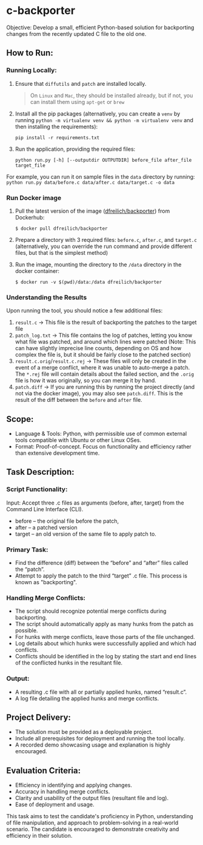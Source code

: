 # c-backporter
Objective: Develop a small, efficient Python-based solution for backporting changes from the recently updated C file to the old one.

## How to Run:
### Running Locally: 

1. Ensure that `diffutils` and `patch` are installed locally. 
    > On `Linux` and `Mac`, they should be installed already, but if not, you can install them using `apt-get` or `brew`
2. Install all the pip packages (alternatively, you can create a `venv` by running `python -m virtualenv venv && python -m virtualenv venv` and then installing the requirements):

    `pip install -r requirements.txt`
3. Run the application, providing the required files:

    `python run.py [-h] [--outputdir OUTPUTDIR] before_file after_file target_file`

For example, you can run it on sample files in the `data` directory by running:
    `python run.py data/before.c data/after.c data/target.c -o data`

### Run Docker image
1. Pull the latest version of the image ([dfreilich/backporter](https://hub.docker.com/repository/docker/dfreilich/backporter/general)) from Dockerhub:

    `$ docker pull dfreilich/backporter`
2. Prepare a directory with 3 required files: `before.c`, `after.c`, and `target.c` (alternatively, you can override the run command and provide different files, but that is the simplest method)
3. Run the image, mounting the directory to the `/data` directory in the docker container:

    `$ docker run -v $(pwd)/data:/data dfreilich/backporter`

### Understanding the Results
Upon running the tool, you should notice a few additional files:
1. `result.c` &rarr; This file is the result of backporting the patches to the target file
2. `patch_log.txt` &rarr; This file contains the log of patches, letting you know what file was patched, and around which lines were patched (Note: This can have slightly imprecise line counts, depending on OS and how complex the file is, but it should be fairly close to the patched section)
3. `result.c.orig`/`result.c.rej` &rarr; These files will only be created in the event of a merge conflict, where it was unable to auto-merge a patch. The `*.rej` file will contain details about the failed section, and the `.orig` file is how it was originally, so you can merge it by hand.
4. `patch.diff` &rarr; If you are running this by running the project directly (and not via the docker image), you may also see `patch.diff`. This is the result of the diff between the `before` and `after` file.

## Scope:
* Language & Tools: Python, with permissible use of common external tools compatible with Ubuntu or other Linux OSes.
* Format: Proof-of-concept. Focus on functionality and efficiency rather than extensive development time.

## Task Description:
### Script Functionality:
Input: Accept three .c files as arguments (before, after, target) from the Command Line Interface (CLI). 
* before – the original file before the patch,
* after – a patched version
* target – an old version of the same file to apply patch to.

### Primary Task:
* Find the difference (diff) between the “before” and “after” files called the “patch”.
* Attempt to apply the patch to the third “target” .c file. This process is known as "backporting".

### Handling Merge Conflicts:
* The script should recognize potential merge conflicts during backporting.
* The script should automatically apply as many hunks from the patch as possible.
* For hunks with merge conflicts, leave those parts of the file unchanged.
* Log details about which hunks were successfully applied and which had conflicts.
* Conflicts should be identified in the log by stating the start and end lines of the conflicted hunks in the resultant file.

### Output:

* A resulting .c file with all or partially applied hunks, named “result.c”.
* A log file detailing the applied hunks and merge conflicts.

## Project Delivery:

* The solution must be provided as a deployable project.
* Include all prerequisites for deployment and running the tool locally.
* A recorded demo showcasing usage and explanation is highly encouraged.

## Evaluation Criteria:
* Efficiency in identifying and applying changes.
* Accuracy in handling merge conflicts.
* Clarity and usability of the output files (resultant file and log).
* Ease of deployment and usage.


This task aims to test the candidate's proficiency in Python, understanding of file manipulation, and approach to problem-solving in a real-world scenario. The candidate is encouraged to demonstrate creativity and efficiency in their solution.